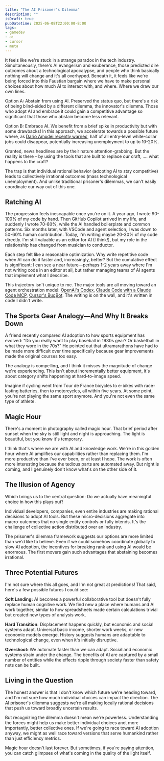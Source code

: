 ```yaml
---
title: "The AI Prisoner's Dilemma"
description: ""
isDraft: true
pubDatetime: 2025-06-08T22:00:00-8:00
tags:
- gamedev
- ai
- cursor
- meta
---
```


It feels like we're stuck in a strange paradox in the tech industry.
Simultaneously, there's AI evangelism and exuberance, those predicted dire
outcomes about a technological apocalypse, and people who think basically
nothing will change and it's all overhyped. Beneath it, it feels like we're
being forced into this Faustian bargain where we have to make personal choices
about how much AI to interact with, and where. Where we draw our own lines.

Option A: Abstain from using AI. Preserved the status quo, but there's a risk of
being blind-sided by a different dilemma, the innovator's dilemma. Those who
adopt AI and embrace it could gain a competitive advantage so significant that
those who abstain become less relevant.

Option B: Embrace AI. We benefit from a brief spike in productivity but with
some drawbacks! In this approach, we accelerate towards a possible future where,
as [Dario Amodei recently
warned](https://www.axios.com/2025/05/28/ai-jobs-white-collar-unemployment-anthropic),
half of all entry-level white-collar jobs could disappear, potentially
increasing unemployment to up to 10-20%. 

Granted, news headlines are by their nature attention-grabbing. But the reality
is there - by using the tools that are built to replace our craft, .... what
happens to the craft?

The trap is that individual rational behavior (adopting AI to stay competitive)
leads to collectively irrational outcomes (mass technological unemployment). And
unlike traditional prisoner's dilemmas, we can't easily coordinate our way out
of this one. 

## Ratching AI

The progression feels inescapable once you're on it. A year ago, I wrote 90-100% of
my code by hand. Then GitHub Copilot arrived in my life, and suddenly I wrote 70-80%, while
the AI handled boilerplate and common patterns. Six months later, with VSCode
and agent selection, I was down to 50-60% human contribution. Today, I'm writing
maybe 20-30% of my code directly. I'm still valuable as an editor for AI (I think!), but my
role in the relationship has changed from musician to conductor.

Each step felt like a reasonable optimization. Why write repetitive code when AI
can do it faster and, increasingly, better? But the cumulative effect is significant: I can
see a near future—perhaps 1-2 years away where I'm not writing code in an editor
at all, but rather managing teams of AI agents that implement what I describe.

This trajectory isn't unique to me. The major tools are all moving toward an
agent orchestration model: [OpenAI's Codex](https://openai.com/index/introducing-codex/), [Claude Code with a Claude Code MCP](https://docs.anthropic.com/en/docs/claude-code/mcp), [Cursor's
BugBot](https://docs.cursor.com/bugbot). The writing is on the wall, and it's written in code I didn't write.

## The Sports Gear Analogy—And Why It Breaks Down

A friend recently compared AI adoption to how sports equipment has evolved: "Do
you really want to play baseball in 1930s gear? Or basketball in what they wore
in the 70s?" He pointed out that ultramarathons have had to be made more
difficult over time specifically because gear improvements made the original
courses too easy.

The analogy is compelling, and I think it misses the magnitude of change we're
experiencing. This isn't about incrementally better equipment, it's about
category shifts happening at hard-to-image speed.

Imagine if cycling went from Tour de France bicycles to e-bikes with
race-lasting batteries, then to motorcycles, all within five years. At some
point, you're not playing the same sport anymore. And you're not even the same type
of athlete.

## Magic Hour

There's a moment in photography called magic hour. That brief period after sunset
when the sky is still light and night is approaching. The light is beautiful,
 but you know it's temporary.

I think that's where we are with AI and knowledge work. We're in this golden
hour where AI amplifies our capabilities rather than replacing them. I'm more
productive than I've ever been, or at least I hope. The work is often more
interesting because the tedious parts are automated away. But night is coming,
and I genuinely don't know what's on the other side of it.

## The Illusion of Agency

Which brings us to the central question: Do we actually have meaningful choice
in how this plays out?

Individual developers, companies, even entire industries are making rational
decisions to adopt AI tools. But these micro-decisions aggregate into
macro-outcomes that no single entity controls or fully intends. It's the challenge of collective action distributed over an industry. 

The prisoner's dilemma framework suggests our options are more limited than we'd
like to believe. Even if we could somehow coordinate globally to slow AI
adoption, the incentives for breaking rank and using AI would be enormous. 
The first movers gain such advantages that abstaining becomes irrational.

## Three Potential Futures

I'm not sure where this all goes, and I'm not great at predictions! That said, here's a few
possible futures I could see:

**Soft Landing:** AI becomes a powerful collaborative tool but doesn't fully
replace human cognitive work. We find new a place where humans and AI work
together, similar to how spreadsheets made certain calculations trivial but
created new types of analysis work.

**Hard Transition:** Displacement happens quickly, but economic and
social systems adapt. Universal basic income, shorter work weeks, or 
new economic models emerge. History suggests humans are adaptable to
technological change, even when it's initially disruptive.

**Overshoot:** We automate faster than we can adapt. Social and economic
systems strain under the change. The benefits of AI are captured by a small
number of entities while the effects ripple through society faster
than safety nets can be built.

## Living in the Question

The honest answer is that I don't know which future we're heading toward, and
I'm not sure how much individual choices can impact the direction. 
The AI prisoner's dilemma
suggests we're all making locally rational decisions that push us toward
broadly uncertain results.

But recognizing the dilemma doesn't mean we're powerless. Understanding the
forces might help us make better individual choices and, more
importantly, better collective ones. If we're going to race toward AI adoption
anyway, we might as well race toward versions that serve humankind 
rather than just efficiency metrics.

Magic hour doesn't last forever. But sometimes, if you're paying attention, you
can catch glimpses of what's coming in the quality of the light itself.